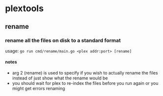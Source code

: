 # plextools


## rename
### rename all the files on disk to a standard format
usage:
```go run cmd/rename/main.go <plex addr:port> [rename]```

#### notes
* arg 2 (rename) is used to specify if you wish to actually rename the files instead of just show what the rename would be
* you should wait for plex to re-index the files before you run again or you might get errors renaming
